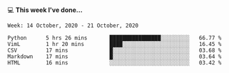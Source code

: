 💻 **This week I've done...**

<!--START_SECTION:waka-->
```text
Week: 14 October, 2020 - 21 October, 2020

Python      5 hrs 26 mins       ████████████████░░░░░░░░░   66.77 % 
VimL        1 hr 20 mins        ████░░░░░░░░░░░░░░░░░░░░░   16.45 % 
CSV         17 mins             █░░░░░░░░░░░░░░░░░░░░░░░░   03.68 % 
Markdown    17 mins             █░░░░░░░░░░░░░░░░░░░░░░░░   03.64 % 
HTML        16 mins             ░░░░░░░░░░░░░░░░░░░░░░░░░   03.42 %
```
<!--END_SECTION:waka-->
